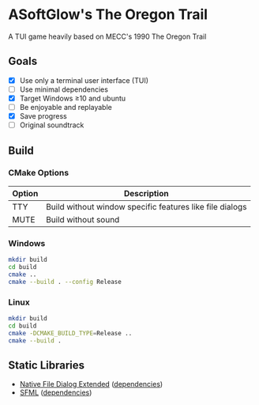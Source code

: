 ﻿# ASoftGlow's The Oregon Trail
A TUI game heavily based on MECC's 1990 The Oregon Trail

## Goals
- [x] Use only a terminal user interface (TUI)
- [ ] Use minimal dependencies
- [x] Target Windows ≥10 and ubuntu
- [ ] Be enjoyable and replayable
- [x] Save progress
- [ ] Original soundtrack

## Build
### CMake Options
|Option|Description|
|------|-|
|TTY   |Build without window specific features like file dialogs|
|MUTE  |Build without sound|

### Windows
```bash
mkdir build
cd build
cmake ..
cmake --build . --config Release
```
### Linux
```bash
mkdir build
cd build
cmake -DCMAKE_BUILD_TYPE=Release ..
cmake --build .
```

## Static Libraries
- [Native File Dialog Extended](https://github.com/btzy/nativefiledialog-extended) ([dependencies](https://github.com/btzy/nativefiledialog-extended?tab=readme-ov-file#dependencies))
- [SFML](https://github.com/SFML/CSFML) ([dependencies](https://www.sfml-dev.org/tutorials/2.6/compile-with-cmake.php#installing-dependencies))